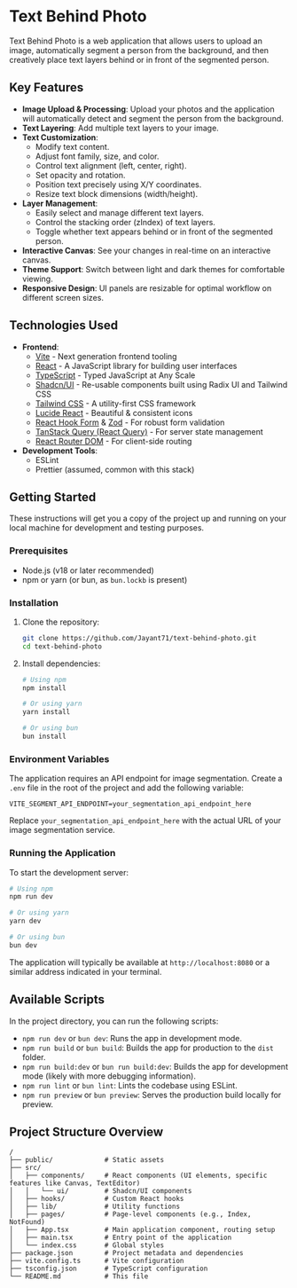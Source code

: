 <!-- filepath: /home/jayant/work/photo-text-fusion-lab/README.md -->
# Text Behind Photo

Text Behind Photo is a web application that allows users to upload an image, automatically segment a person from the background, and then creatively place text layers behind or in front of the segmented person.

## Key Features

*   **Image Upload & Processing**: Upload your photos and the application will automatically detect and segment the person from the background.
*   **Text Layering**: Add multiple text layers to your image.
*   **Text Customization**:
    *   Modify text content.
    *   Adjust font family, size, and color.
    *   Control text alignment (left, center, right).
    *   Set opacity and rotation.
    *   Position text precisely using X/Y coordinates.
    *   Resize text block dimensions (width/height).
*   **Layer Management**:
    *   Easily select and manage different text layers.
    *   Control the stacking order (zIndex) of text layers.
    *   Toggle whether text appears behind or in front of the segmented person.
*   **Interactive Canvas**: See your changes in real-time on an interactive canvas.
*   **Theme Support**: Switch between light and dark themes for comfortable viewing.
*   **Responsive Design**: UI panels are resizable for optimal workflow on different screen sizes.

## Technologies Used

*   **Frontend**:
    *   [Vite](https://vitejs.dev/) - Next generation frontend tooling
    *   [React](https://reactjs.org/) - A JavaScript library for building user interfaces
    *   [TypeScript](https://www.typescriptlang.org/) - Typed JavaScript at Any Scale
    *   [Shadcn/UI](https://ui.shadcn.com/) - Re-usable components built using Radix UI and Tailwind CSS
    *   [Tailwind CSS](https://tailwindcss.com/) - A utility-first CSS framework
    *   [Lucide React](https://lucide.dev/) - Beautiful & consistent icons
    *   [React Hook Form](https://react-hook-form.com/) & [Zod](https://zod.dev/) - For robust form validation
    *   [TanStack Query (React Query)](https://tanstack.com/query/latest) - For server state management
    *   [React Router DOM](https://reactrouter.com/) - For client-side routing
*   **Development Tools**:
    *   ESLint
    *   Prettier (assumed, common with this stack)

## Getting Started

These instructions will get you a copy of the project up and running on your local machine for development and testing purposes.

### Prerequisites

*   Node.js (v18 or later recommended)
*   npm or yarn (or bun, as `bun.lockb` is present)

### Installation

1.  Clone the repository:
    ```bash
    git clone https://github.com/Jayant71/text-behind-photo.git
    cd text-behind-photo
    ```
2.  Install dependencies:
    ```bash
    # Using npm
    npm install

    # Or using yarn
    yarn install

    # Or using bun
    bun install
    ```

### Environment Variables

The application requires an API endpoint for image segmentation. Create a `.env` file in the root of the project and add the following variable:

```env
VITE_SEGMENT_API_ENDPOINT=your_segmentation_api_endpoint_here
```

Replace `your_segmentation_api_endpoint_here` with the actual URL of your image segmentation service.

### Running the Application

To start the development server:

```bash
# Using npm
npm run dev

# Or using yarn
yarn dev

# Or using bun
bun dev
```

The application will typically be available at `http://localhost:8080` or a similar address indicated in your terminal.

## Available Scripts

In the project directory, you can run the following scripts:

*   `npm run dev` or `bun dev`: Runs the app in development mode.
*   `npm run build` or `bun build`: Builds the app for production to the `dist` folder.
*   `npm run build:dev` or `bun run build:dev`: Builds the app for development mode (likely with more debugging information).
*   `npm run lint` or `bun lint`: Lints the codebase using ESLint.
*   `npm run preview` or `bun preview`: Serves the production build locally for preview.

## Project Structure Overview

```
/
├── public/             # Static assets
├── src/
│   ├── components/     # React components (UI elements, specific features like Canvas, TextEditor)
│   │   └── ui/         # Shadcn/UI components
│   ├── hooks/          # Custom React hooks
│   ├── lib/            # Utility functions
│   ├── pages/          # Page-level components (e.g., Index, NotFound)
│   ├── App.tsx         # Main application component, routing setup
│   ├── main.tsx        # Entry point of the application
│   └── index.css       # Global styles
├── package.json        # Project metadata and dependencies
├── vite.config.ts      # Vite configuration
├── tsconfig.json       # TypeScript configuration
└── README.md           # This file
```

